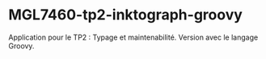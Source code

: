 # MGL7460-tp2-inktograph-groovy
Application pour le TP2 : Typage et maintenabilité. Version avec le langage Groovy.
